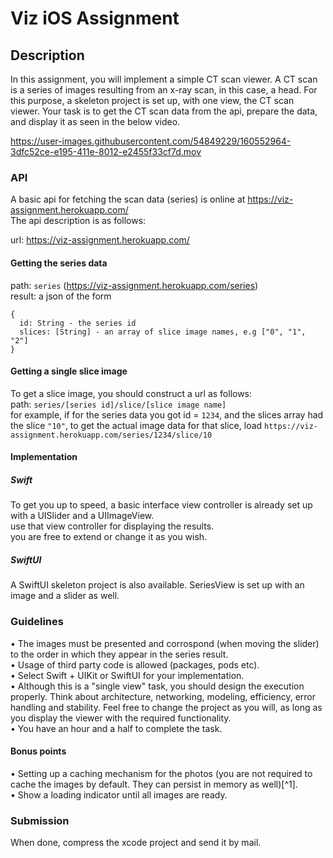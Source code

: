 # Viz iOS Assignment

## Description
In this assignment, you will implement a simple CT scan viewer. A CT scan is a series of images resulting from an x-ray scan, in this case, a head.
For this purpose, a skeleton project is set up, with one view, the CT scan viewer.
Your task is to get the CT scan data from the api, prepare the data, and display it as seen in the below video.

https://user-images.githubusercontent.com/54849229/160552964-3dfc52ce-e195-411e-8012-e2455f33cf7d.mov

### API

A basic api for fetching the scan data (series) is online at https://viz-assignment.herokuapp.com/</br>
The api description is as follows:

url: https://viz-assignment.herokuapp.com/

#### Getting the series data
path: `series` (https://viz-assignment.herokuapp.com/series)</br>
result: a json of the form
```
{
  id: String - the series id
  slices: [String] - an array of slice image names, e.g ["0", "1", "2"]
}
```
#### Getting a single slice image
To get a slice image, you should construct a url as follows:</br>
path: `series/[series id]/slice/[slice image name]`</br>
for example, if for the series data you got id = `1234`, and the slices array had the slice `"10"`, to get the actual image data for that slice, load `https://viz-assignment.herokuapp.com/series/1234/slice/10`

#### Implementation
##### Swift
To get you up to speed, a basic interface view controller is already set up with a UISlider and a UIImageView.</br>
use that view controller for displaying the results.</br>
you are free to extend or change it as you wish.
##### SwiftUI
A SwiftUI skeleton project is also available. SeriesView is set up with an image and a slider as well.

### Guidelines
• The images must be presented and corrospond (when moving the slider) to the order in which they appear in the series result.</br>
• Usage of third party code is allowed (packages, pods etc).</br>
• Select Swift + UIKit or SwiftUI for your implementation.</br>
• Although this is a "single view" task, you should design the execution properly. Think about architecture, networking, modeling, efficiency, error handling and stability. Feel free to change the project as you will, as long as you display the viewer with the required functionality.</br>
• You have an hour and a half to complete the task.
#### Bonus points
• Setting up a caching mechanism for the photos (you are not required to cache the images by default. They can persist in memory as well)[^1].</br>
• Show a loading indicator until all images are ready.
[^*]: If you use a third party library to load the images, and that library does caching as well, no bonus points will vount towards that.
### Submission
When done, compress the xcode project and send it by mail.

